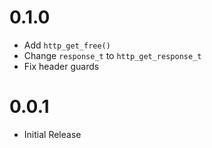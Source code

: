 
# 0.1.0

  * Add `http_get_free()`
  * Change `response_t` to `http_get_response_t`
  * Fix header guards

# 0.0.1

  * Initial Release
